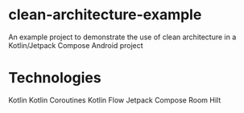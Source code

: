 # clean-architecture-example
 An example project to demonstrate the use of clean architecture in a Kotlin/Jetpack Compose Android project

# Technologies
Kotlin
Kotlin Coroutines
Kotlin Flow
Jetpack Compose
Room
Hilt

